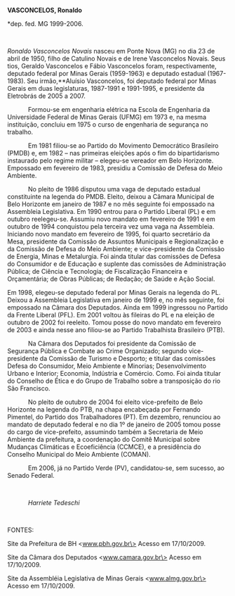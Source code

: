 **VASCONCELOS, Ronaldo**

\*dep. fed. MG 1999-2006.

           

*Ronaldo Vasconcelos Novais* nasceu em Ponte Nova (MG) no dia 23 de
abril de 1950, filho de Catulino Novais e de Irene Vasconcelos Novais.
Seus tios, Geraldo Vasconcelos e Fábio Vasconcelos foram,
respectivamente, deputado federal por Minas Gerais (1959-1963) e
deputado estadual (1967-1983). Seu irmão,**Aluísio Vasconcelos, foi
deputado federal por Minas Gerais em duas legislaturas, 1987-1991 e
1991-1995, e presidente da Eletrobrás de 2005 a 2007.

            Formou-se em engenharia elétrica na Escola de Engenharia da
Universidade Federal de Minas Gerais (UFMG) em 1973 e, na mesma
instituição, concluiu em 1975 o curso de engenharia de segurança no
trabalho.

            Em 1981 filiou-se ao Partido do Movimento Democrático
Brasileiro (PMDB) e, em 1982 – nas primeiras eleições após o fim do
bipartidarismo instaurado pelo regime militar – elegeu-se vereador em
Belo Horizonte. Empossado em fevereiro de 1983, presidiu a Comissão de
Defesa do Meio Ambiente.

            No pleito de 1986 disputou uma vaga de deputado estadual
constituinte na legenda do PMDB. Eleito, deixou a Câmara Municipal de
Belo Horizonte em janeiro de 1987 e no mês seguinte foi empossado na
Assembleia Legislativa. Em 1990 entrou para o Partido Liberal (PL) e em
outubro reelegeu-se. Assumiu novo mandato em fevereiro de 1991 e em
outubro de 1994 conquistou pela terceira vez uma vaga na Assembleia.
Iniciando novo mandato em fevereiro de 1995, foi quarto secretário da
Mesa, presidente da Comissão de Assuntos Municipais e Regionalização e
da Comissão de Defesa do Meio Ambiente; e vice-presidente da Comissão de
Energia, Minas e Metalurgia. Foi ainda titular das comissões de Defesa
do Consumidor e de Educação e suplente das comissões de Administração
Pública; de Ciência e Tecnologia; de Fiscalização Financeira e
Orçamentária; de Obras Públicas; de Redação; de Saúde e Ação Social.

Em 1998, elegeu-se deputado federal por Minas Gerais na legenda do PL.
Deixou a Assembleia Legislativa em janeiro de 1999 e, no mês seguinte,
foi empossado na Câmara dos Deputados. Ainda em 1999 ingressou no
Partido da Frente Liberal (PFL). Em 2001 voltou às fileiras do PL e na
eleição de outubro de 2002 foi reeleito. Tomou posse do novo mandato em
fevereiro de 2003 e ainda nesse ano filiou-se ao Partido Trabalhista
Brasileiro (PTB).

            Na Câmara dos Deputados foi presidente da Comissão de
Segurança Pública e Combate ao Crime Organizado; segundo vice-presidente
da Comissão de Turismo e Desporto; e titular das comissões Defesa do
Consumidor, Meio Ambiente e Minorias; Desenvolvimento Urbano e Interior;
Economia, Indústria e Comércio. Como. Foi ainda titular do Conselho de
Ética e do Grupo de Trabalho sobre a transposição do rio São Francisco.

            No pleito de outubro de 2004 foi eleito vice-prefeito de
Belo Horizonte na legenda do PTB, na chapa encabeçada por Fernando
Pimentel, do Partido dos Trabalhadores (PT). Em dezembro, renunciou ao
mandato de deputado federal e no dia 1º de janeiro de 2005 tomou posse
do cargo de vice-prefeito, assumindo também a Secretaria de Meio
Ambiente da prefeitura, a coordenação do Comitê Municipal sobre Mudanças
Climáticas e Ecoeficiência (CCMCE), e a presidência do Conselho
Municipal do Meio Ambiente (COMAN).

            Em 2006, já no Partido Verde (PV), candidatou-se, sem
sucesso, ao Senado Federal.

 

            *Harriete Tedeschi*

 

FONTES:

Site da Prefeitura de BH \<www.pbh.gov.br\> Acesso em 17/10/2009.

Site da Câmara dos Deputados \<www.camara.gov.br\> Acesso em 17/10/2009.

Site da Assembléia Legislativa de Minas Gerais \<www.almg.gov.br\>
Acesso em 17/10/2009.

 
